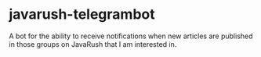# javarush-telegrambot
A bot for the ability to receive notifications when new articles are published in those groups on JavaRush that I am interested in.
